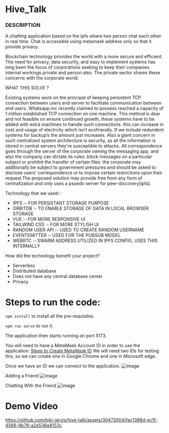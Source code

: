 # Hive_Talk
### DESCRIPTION 
A chatting application based on the ipfs where two person chat each other in real time. Chat is accessible using metamask address only so that it provide privacy.
         
 Blockchain technology provides the world with a more secure and efficient. The need for privacy, data security, and easy to implement systems has long been the focus of corporations seeking to keep their companies internal workings private and person also. The private sector shares these concerns with the corporate world.
 
WHAT THIS SOLVE ?

Existing systems work on the principal of keeping persistent TCP connection between users and server to facilitate communication between end users. Whatsapp.inc recently claimed to possess reached a capacity of 1 million established TCP connection on one machine. This method is dear and not feasible on ensure continued growth, these systems have to be added with extra machines to handle such connections. this can increase in cost and usage of electrcity which isn’t ecofriendly. If we include redundent systems for backup’s the amount just increases. Also a giant concern in such centralized system architecture is security, as all the information is stored in central servers they're susceptible to attacks. All correspondence goes through the server of the corporate owning the messaging app, and also the company can dictate its rules: block messages on a particular subject or prohibit the transfer of certain files. the corporate may additionally be subject to government pressures and should be asked to disclose users’ correspondence or to impose certain restrictions upon their request.The proposed solution may provide free from any form of centralization and only uses a psuedo server for peer-discovery(ipfs).

Technology that we used:-
* IPFS :- FOR PERSISTANT STORAGE PURPOSE
* ORBITDB :- TO ENABLE STORAGE OF DATA IN LOCAL BROWSER STORAGE
* VUE :-  FOR MORE RESPONSIVE UI
* TAILWIND CSS :- FOR MORE STYLISH UI
* RANDOM USER API :- USED TO CREATE RANDOM USERNAME
* EVENTEMITTER :- USED FOR THE PUBSUB MODEL
* WEBRTC :- SWARM ADDRESS UTILIZED IN IPFS CONFIG, USES THIS INTERNALLY

How did the technology benefit your project?
* Serverless 
* Distributed database 
* Does not have any central database center
* Privacy

# Steps to run the code:

`npm install` to install all the pre-requisites.

`npm run serve` to run it.

The application then starts running on port 5173.

You will need to have a MetaMask Account ID in order to use the application:
<a href="https://medium.com/publicaio/how-to-create-a-metamask-account-e6d0ef156176">Steps to Create MetaMask ID</a>
We will need two IDs for testing this, so we can create one in Google Chrome and one in Microsoft edge.

Once we have an ID we can connect to the application.
![image](https://user-images.githubusercontent.com/30473004/236649132-8d78b3ad-e029-4075-aa10-c3a96452cbd9.png)

Adding a Friend
![image](https://user-images.githubusercontent.com/30473004/236649237-7c07fba0-421f-4863-b8a5-1ec56f43b6f7.png)

Chatting With the Friend
![image](https://user-images.githubusercontent.com/30473004/236649326-cefaa57e-e302-440a-b0bf-741233e6a5b1.png)

# Demo Video

https://github.com/loki-jarvis/hive-talk/assets/30473004/fac1388d-ec1f-4566-8b79-a2e536e8153c
